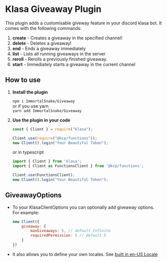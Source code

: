# Klasa Giveaway Plugin

This plugin adds a customisable giveway feature in your discord klasa bot. It comes with the following commands:

1. **create** - Creates a giveaway in the specified channel!
2. **delete** - Deletes a giveaway!
3. **end** - Ends a giveaway immediately
4. **list** - Lists all running giveaways in the server
5. **reroll** - Rerolls a previously finished giveaway.
6. **start** - Immediately starts a giveaway in the current channel

## How to use

1. **Install the plugin**

   `npm i ImmortalSnake/Giveaway`\
   or if you use yarn\
   `yarn add ImmortalSnake/Giveaway`

2. **Use the plugin in your code**

   ```js
   const { Client } = require("klasa");

   Client.use(require("@kcp/functions"));
   new Client().login("Your Beautiful Token");
   ```

   or in typescript

   ```ts
   import { Client } from 'klasa';
   import { Client as FunctionsClient } from '@kcp/functions';

   Client.use(FunctionsClient);
   new Client().login("Your Beautiful Token");
   ```

## GiveawayOptions

* To your KlasaClientOptions you can optionally add giveaway options. For example:
  
  ```js
  new Client({
      giveaway: {
          maxGiveaways: 5, // default Infinite
          requiredPermission: 5 // default 5
      }
  })
  ```

* It also allows you to define your own locales. See [built in en-US Locale](./src/languages/en-US.ts)
